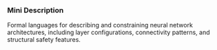 ### Mini Description

Formal languages for describing and constraining neural network architectures, including layer configurations, connectivity patterns, and structural safety features.

